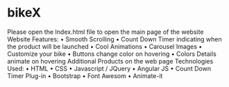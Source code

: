 # bikeX
Please open the Index.html file to open the main page of the website
Website Features:
•	Smooth Scrolling
•	Count Down Timer indicating when the product will be launched
•	Cool Animations
•	Carousel Images
•	Customize your bike
•	Buttons change color on hovering
•	Colors Details animate on hovering Additional Products on the web page
Technologies Used:
•	HTML
•	CSS
•	Javascript / JQuery
•	Angular JS
•	Count Down Timer Plug-in
•	Bootstrap
•	Font Awesom
•	Animate-it
